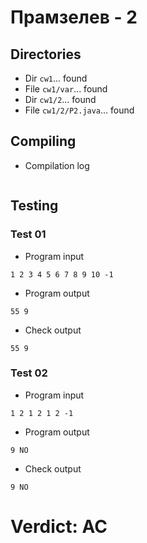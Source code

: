 # Прамзелев - 2
## Directories
- Dir `cw1`... found
- File `cw1/var`... found
- Dir `cw1/2`... found
- File `cw1/2/P2.java`... found
## Compiling
- Compilation log
```

```
## Testing
### Test 01
- Program input
```
1 2 3 4 5 6 7 8 9 10 -1

```
- Program output
```
55 9

```
- Check output
```
55 9

```
### Test 02
- Program input
```
1 2 1 2 1 2 -1

```
- Program output
```
9 NO

```
- Check output
```
9 NO

```
# Verdict: AC
